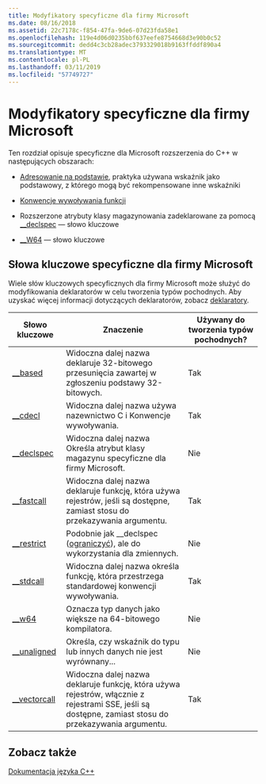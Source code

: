 ```yaml
---
title: Modyfikatory specyficzne dla firmy Microsoft
ms.date: 08/16/2018
ms.assetid: 22c7178c-f854-47fa-9de6-07d23fda58e1
ms.openlocfilehash: 119e4d06d0235bbf637eefe8754668d3e90b0c52
ms.sourcegitcommit: dedd4c3cb28adec3793329018b9163ffddf890a4
ms.translationtype: MT
ms.contentlocale: pl-PL
ms.lasthandoff: 03/11/2019
ms.locfileid: "57749727"
---
```

# <a name="microsoft-specific-modifiers"></a>Modyfikatory specyficzne dla firmy Microsoft

Ten rozdział opisuje specyficzne dla Microsoft rozszerzenia do C++ w następujących obszarach:

- [Adresowanie na podstawie](based-addressing.md), praktyka używana wskaźnik jako podstawowy, z którego mogą być rekompensowane inne wskaźniki

- [Konwencje wywoływania funkcji](calling-conventions.md)

- Rozszerzone atrybuty klasy magazynowania zadeklarowane za pomocą [__declspec](declspec.md) — słowo kluczowe

- [__W64](w64.md) — słowo kluczowe

## <a name="microsoft-specific-keywords"></a>Słowa kluczowe specyficzne dla firmy Microsoft

Wiele słów kluczowych specyficznych dla firmy Microsoft może służyć do modyfikowania deklaratorów w celu tworzenia typów pochodnych. Aby uzyskać więcej informacji dotyczących deklaratorów, zobacz [deklaratory](overview-of-declarators.md).

|Słowo kluczowe|Znaczenie|Używany do tworzenia typów pochodnych?|
|-------------|-------------|---------------------------------|
|[__based](based-grammar.md)|Widoczna dalej nazwa deklaruje 32-bitowego przesunięcia zawartej w zgłoszeniu podstawy 32-bitowych.|Tak|
|[__cdecl](cdecl.md)|Widoczna dalej nazwa używa nazewnictwo C i Konwencje wywoływania.|Tak|
|[__declspec](declspec.md)|Widoczna dalej nazwa Określa atrybut klasy magazynu specyficzne dla firmy Microsoft.|Nie|
|[__fastcall](fastcall.md)|Widoczna dalej nazwa deklaruje funkcję, która używa rejestrów, jeśli są dostępne, zamiast stosu do przekazywania argumentu.|Tak|
|[__restrict](extension-restrict.md)|Podobnie jak __declspec ([ograniczyć](restrict.md)), ale do wykorzystania dla zmiennych.|Nie|
|[__stdcall](stdcall.md)|Widoczna dalej nazwa określa funkcję, która przestrzega standardowej konwencji wywoływania.|Tak|
|[__w64](w64.md)|Oznacza typ danych jako większe na 64-bitowego kompilatora.|Nie|
|[__unaligned](unaligned.md)|Określa, czy wskaźnik do typu lub innych danych nie jest wyrównany...|Nie|
|[__vectorcall](vectorcall.md)|Widoczna dalej nazwa deklaruje funkcję, która używa rejestrów, włącznie z rejestrami SSE, jeśli są dostępne, zamiast stosu do przekazywania argumentu.|Tak|

## <a name="see-also"></a>Zobacz także

[Dokumentacja języka C++](cpp-language-reference.md)
